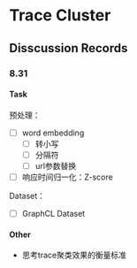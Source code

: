 # Trace Cluster

## Disscussion Records

### 8.31

#### Task

预处理：
- [ ] word embedding
	- [ ] 转小写
	- [ ] 分隔符
	- [ ] url参数替换
- [ ] 响应时间归一化：Z-score

Dataset：
<!-- - [ ] 替换 InMemoryDataset -> Dataset -->
- [ ] GraphCL Dataset

#### Other

* 思考trace聚类效果的衡量标准